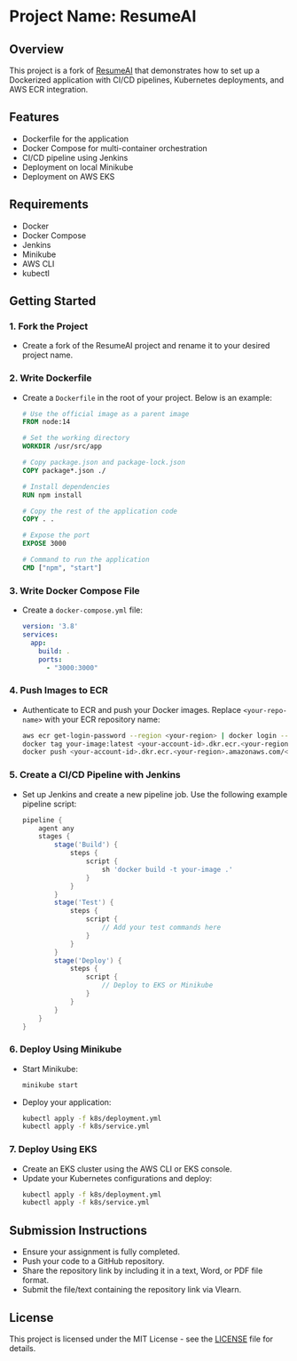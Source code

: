 # Project Name: ResumeAI
## Overview
This project is a fork of [ResumeAI](https://github.com/UnpredictablePrashant/ResumeAI) that demonstrates how to set up a Dockerized application with CI/CD pipelines, Kubernetes deployments, and AWS ECR integration.

## Features
- Dockerfile for the application
- Docker Compose for multi-container orchestration
- CI/CD pipeline using Jenkins
- Deployment on local Minikube
- Deployment on AWS EKS

## Requirements
- Docker
- Docker Compose
- Jenkins
- Minikube
- AWS CLI
- kubectl

## Getting Started

### 1. Fork the Project
- Create a fork of the ResumeAI project and rename it to your desired project name.

### 2. Write Dockerfile
- Create a `Dockerfile` in the root of your project. Below is an example:
    ```Dockerfile
    # Use the official image as a parent image
    FROM node:14

    # Set the working directory
    WORKDIR /usr/src/app

    # Copy package.json and package-lock.json
    COPY package*.json ./

    # Install dependencies
    RUN npm install

    # Copy the rest of the application code
    COPY . .

    # Expose the port
    EXPOSE 3000

    # Command to run the application
    CMD ["npm", "start"]
    ```

### 3. Write Docker Compose File
- Create a `docker-compose.yml` file:
    ```yaml
    version: '3.8'
    services:
      app:
        build: .
        ports:
          - "3000:3000"
    ```

### 4. Push Images to ECR
- Authenticate to ECR and push your Docker images. Replace `<your-repo-name>` with your ECR repository name:
    ```bash
    aws ecr get-login-password --region <your-region> | docker login --username AWS --password-stdin <your-account-id>.dkr.ecr.<your-region>.amazonaws.com
    docker tag your-image:latest <your-account-id>.dkr.ecr.<your-region>.amazonaws.com/<your-repo-name>:latest
    docker push <your-account-id>.dkr.ecr.<your-region>.amazonaws.com/<your-repo-name>:latest
    ```

### 5. Create a CI/CD Pipeline with Jenkins
- Set up Jenkins and create a new pipeline job. Use the following example pipeline script:
    ```groovy
    pipeline {
        agent any
        stages {
            stage('Build') {
                steps {
                    script {
                        sh 'docker build -t your-image .'
                    }
                }
            }
            stage('Test') {
                steps {
                    script {
                        // Add your test commands here
                    }
                }
            }
            stage('Deploy') {
                steps {
                    script {
                        // Deploy to EKS or Minikube
                    }
                }
            }
        }
    }
    ```

### 6. Deploy Using Minikube
- Start Minikube:
    ```bash
    minikube start
    ```
- Deploy your application:
    ```bash
    kubectl apply -f k8s/deployment.yml
    kubectl apply -f k8s/service.yml
    ```

### 7. Deploy Using EKS
- Create an EKS cluster using the AWS CLI or EKS console.
- Update your Kubernetes configurations and deploy:
    ```bash
    kubectl apply -f k8s/deployment.yml
    kubectl apply -f k8s/service.yml
    ```

## Submission Instructions
- Ensure your assignment is fully completed.
- Push your code to a GitHub repository.
- Share the repository link by including it in a text, Word, or PDF file format.
- Submit the file/text containing the repository link via Vlearn.

## License
This project is licensed under the MIT License - see the [LICENSE](LICENSE) file for details.
